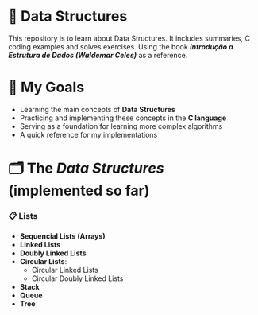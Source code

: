 # 📒 Data Structures 

This repository is to learn about Data Structures. It includes summaries, C coding examples and solves exercises.
Using the book **_Introdução a Estrutura de Dados (Waldemar Celes)_** as a reference.

# 🎯 My Goals

- Learning the main concepts of **Data Structures**
- Practicing and implementing these concepts in the **C language**
- Serving as a foundation for learning more complex algorithms
- A quick reference for my implementations

# 🗂️ The _Data Structures_ **(implemented so far)**

### 📋 Lists

- **Sequencial Lists (Arrays)**
- **Linked Lists**
- **Doubly Linked Lists**
- **Circular Lists**:
    - Circular Linked Lists
    - Circular Doubly Linked Lists
- **Stack**
- **Queue**
- **Tree**
